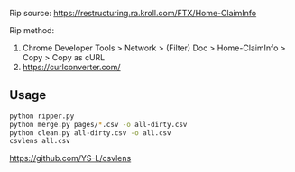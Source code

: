 Rip source: https://restructuring.ra.kroll.com/FTX/Home-ClaimInfo

Rip method:
1. Chrome Developer Tools > Network > (Filter) Doc > Home-ClaimInfo > Copy > Copy as cURL
2. https://curlconverter.com/

## Usage

```sh
python ripper.py
python merge.py pages/*.csv -o all-dirty.csv
python clean.py all-dirty.csv -o all.csv
csvlens all.csv
```

https://github.com/YS-L/csvlens

